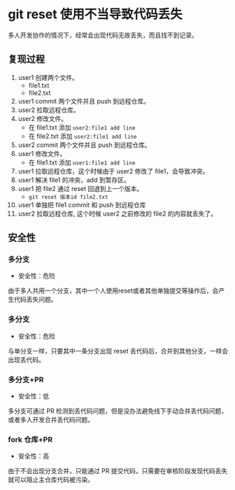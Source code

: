 # git reset 使用不当导致代码丢失

多人开发协作的情况下，经常会出现代码无故丢失，而且找不到记录。

## 复现过程

1. user1 创建两个文件。
   - file1.txt
   - file2.txt
2. user1 commit 两个文件并且 push 到远程仓库。
3. user2 拉取远程仓库。
4. user2 修改文件。
   - 在 file1.txt 添加 `user2:file1 add line`
   - 在 file2.txt 添加 `user2:file1 add line`
5. user2 commit 两个文件并且 push 到远程仓库。
6. user1 修改文件。
   - 在 file1.txt 添加 `user1:file1 add line`
7. user1 拉取远程仓库，这个时候由于 user2 修改了 file1，会导致冲突。
8. user1 解决 file1 的冲突，add 到暂存区。
9. user1 把 file2 通过 reset 回退到上一个版本。
   - `git reset 版本id file2.txt`
10. user1 单独把 file1 commit 和 push 到远程仓库
11. user2 拉取远程仓库, 这个时候 user2 之前修改的 file2 的内容就丢失了。

## 安全性

### 多分支

- 安全性：危险

由于多人共用一个分支，其中一个人使用reset或者其他单独提交等操作后，会产生代码丢失问题。

### 多分支

- 安全性：危险

与单分支一样，只要其中一条分支出现 reset 丢代码后，合并到其他分支，一样会出现丢代码。

### 多分支+PR

- 安全性：低

多分支可通过 PR 检测到丢代码问题，但是没办法避免线下手动合并丢代码问题，或者多人开发合并丢代码问题。

### fork 仓库+PR

- 安全性：高

由于不会出现分支合并，只能通过 PR 提交代码，只需要在审核阶段发现代码丢失就可以阻止主仓库代码被污染。
